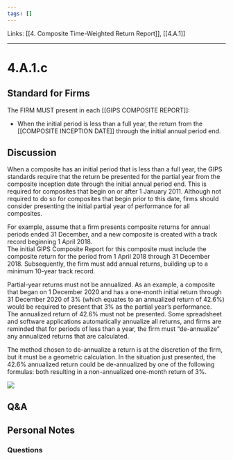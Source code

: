```yaml
---
tags: []
---
```

Links: [[4. Composite Time-Weighted Return Report]], [[4.A.1]]
___
# 4.A.1.c
## Standard for Firms
The FIRM MUST present in each [[GIPS COMPOSITE REPORT]]:
- When the initial period is less than a full year, the return from the [[COMPOSITE INCEPTION DATE]] through the initial annual period end.
## Discussion
When a composite has an initial period that is less than a full year, the GIPS standards require that the return be presented for the partial year from the composite inception date through the initial annual period end. This is required for composites that begin on or after 1 January 2011. Although not required to do so for composites that begin prior to this date, firms should consider presenting the initial partial year of performance for all composites.

For example, assume that a firm presents composite returns for annual periods ended 31 December, and a new composite is created with a track record beginning 1 April 2018.  
The initial GIPS Composite Report for this composite must include the composite return for the period from 1 April 2018 through 31 December 2018. Subsequently, the firm must add annual returns, building up to a minimum 10-year track record.

Partial-year returns must not be annualized. As an example, a composite that began on 1 December 2020 and has a one-month initial return through 31 December 2020 of 3% (which equates to an annualized return of 42.6%) would be required to present that 3% as the partial year’s performance.  
The annualized return of 42.6% must not be presented. Some spreadsheet and software applications automatically annualize all returns, and firms are reminded that for periods of less than a year, the firm must “de-annualize” any annualized returns that are calculated.

The method chosen to de-annualize a return is at the discretion of the firm, but it must be a geometric calculation. In the situation just presented, the 42.6% annualized return could be de-annualized by one of the following formulas: both resulting in a non-annualized one-month return of 3%.

![](https://www.gipsstandards.org/wp-content/themes/gips/pdf_img/for_firms/4.A.1.1.png)
## Q&A

## Personal Notes

### Questions